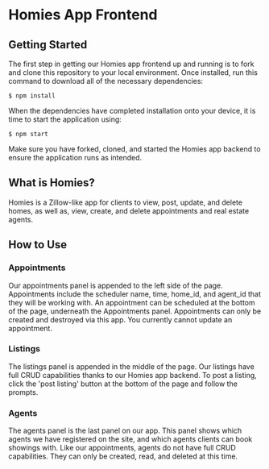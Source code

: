 # Homies App Frontend

## Getting Started

The first step in getting our Homies app frontend up and running is to fork and clone this repository to your local environment.  Once installed, run this command to download all of the necessary dependencies:
```console
$ npm install
```
When the dependencies have completed installation onto your device, it is time to start the application using:
```console
$ npm start
```

Make sure you have forked, cloned, and started the Homies app backend to ensure the application runs as intended.

## What is Homies?

Homies is a Zillow-like app for clients to view, post, update, and delete homes, as well as, view, create, and delete appointments and real estate agents.

## How to Use

### Appointments

Our appointments panel is appended to the left side of the page.  Appointments include the scheduler name, time, home_id, and agent_id that they will be working with. An appointment can be scheduled at the bottom of the page, underneath the Appointments panel.  Appointments can only be created and destroyed via this app.  You currently cannot update an appointment.

### Listings

The listings panel is appended in the middle of the page.  Our listings have full CRUD capabilities thanks to our Homies app backend.  To post a listing, click the 'post listing' button at the bottom of the page and follow the prompts.

### Agents

The agents panel is the last panel on our app.  This panel shows which agents we have registered on the site, and which agents clients can book showings with.  Like our appointments, agents do not have full CRUD capabilities.  They can only be created, read, and deleted at this time.
